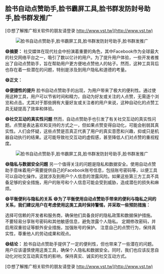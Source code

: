 ## **脸书自动点赞助手,脸书霸屏工具,脸书群发防封号助手,脸书群发推广**

[😍想了解推广相关软件的朋友请登录 http://www.vst.tw](http://www.vst.tw)

 <center><img src="https://vst.tw/MP4/tuiguang/png/0.png" alt="脸书自动点赞助手,脸书霸屏工具,脸书群发防封号助手,脸书群发推广"></center>

**😄摘要：**
社交媒体在现代社会中扮演着重要的角色，其中Facebook作为全球最大的社交网络平台之一，吸引了数以亿计的用户。为了提升用户体验，一些开发者推出了自动点赞助手，旨在帮助用户更方便地点赞他人的帖子。然而，这种工具背后也存在着一些潜在的问题，特别是涉及到用户隐私和道德的考量。

**😄正文：**

**😄便捷性的提升**
脸书自动点赞助手的出现，为用户带来了极大的便利性。通过使用这种工具，用户可以节省时间和精力，自动为好友或关注的人点赞，无需逐个浏览和点击。尤其对于那些拥有大量好友或关注者的用户来说，这种自动化的点赞工具无疑提高了效率和体验。

**😄社交互动的真实性问题**
然而，自动点赞助手也引发了有关社交互动的真实性问题。点赞是表达喜欢和支持的方式之一，但如果点赞变得自动化，可能会削弱其真实性。人们会怀疑，这些点赞是否真正代表了用户的真实意愿和兴趣，抑或只是机器自动执行的结果。这可能导致社交互动的虚假感，甚至降低人们对点赞的重视程度。

 <center><img src="https://vst.tw/MP4/tuiguang/png/2.png" alt="脸书自动点赞助手,脸书霸屏工具,脸书群发防封号助手,脸书群发推广"></center>

**😄隐私与数据安全问题**
另一个值得关注的问题是隐私和数据安全。使用自动点赞助手意味着用户需要提供自己的Facebook账号信息，包括账号密码等，以便工具可以自动化操作。这就涉及到用户个人信息的泄露风险。如果这些第三方工具不具备足够的安全措施，用户的账号和个人信息可能会受到威胁，造成潜在的损失和麻烦。

**😄平衡便利与隐私的关系**
**😄为了平衡使用自动点赞助手带来的便利与隐私之间的关系，我们建议用户在考虑使用这类工具时保持警惕，并采取一些预防措施：**

选择可信赖的开发者和服务商，确保他们具备良好的隐私政策和数据保护措施。
不要轻易分享账号密码和其他敏感信息，避免泄露个人隐私。
定期修改密码，并启用双重验证等额外安全措施，加强账号的保护。
注意自己的点赞行为，保持真实性，尊重他人的劳动成果和观点。

**😄结论：**
脸书自动点赞助手提供了一定的便利性，但也带来了一些潜在的问题。用户应该谨慎使用这类工具，确保个人隐私和数据安全。同时，我们也应该反思自动化对社交互动真实性的影响，保持真实、诚实的社交互动方式。

[😍想了解推广相关软件的朋友请登录 http://www.vst.tw](http://www.vst.tw)



